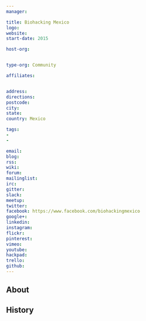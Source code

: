 ```yaml
---
manager:

title: Biohacking Mexico
logo:
website:
start-date: 2015

host-org:


type-org: Community

affiliates:


address:
directions:
postcode:
city:
state:
country: Mexico

tags:
-
-

email:
blog:
rss:
wiki:
forum:
mailinglist:
irc:
gitter:
slack:
meetup:
twitter:
facebook: https://www.facebook.com/biohackingmexico
google+:
linkedin:
instagram:
flickr:
pinterest:
vimeo:
youtube:
hackpad:
trello:
github:
---
```


## About

## History
